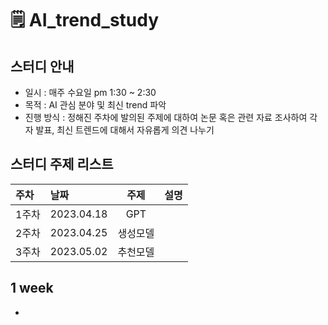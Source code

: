 # 🗒 AI_trend_study

## 스터디 안내
- 일시 : 매주 수요일 pm 1:30 ~ 2:30
- 목적 : AI 관심 분야 및 최신 trend 파악 
- 진행 방식 : 정해진 주차에 발의된 주제에 대하여 논문 혹은 관련 자료 조사하여 각자 발표, 최신 트렌드에 대해서 자유롭게 의견 나누기

## 스터디 주제 리스트
|주차|날짜|주제|설명|
|:---|:---|:---:|:---:|
|1주차|2023.04.18|GPT||
|2주차|2023.04.25|생성모델||
|3주차|2023.05.02|추천모델||

## 1 week
- 
